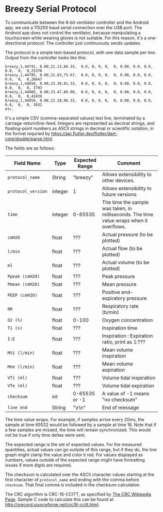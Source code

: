 # Breezy Serial Protocol
To communicate between the 8-bit ventilator controller and the Android
app, we use a 115200 baud serial connection over the USB port.  The Android
app does not control the ventilator, because manipulating a touchscreen while
wearing gloves is not suitable.  For this reason, it's a one-directional
protocol:  The controller just continuously sends updates.

The protocol is a simple text-based protocol, with one data sample per line.
Output from the controller looks like this:
```
breezy,1,44741, 0.00,21.13,66.33,  0.0, 0, 0, 0,  0, 0.00, 0.0, 0.0, 0.0,  0,  0,25370
breezy,1,44795, 0.00,21.83,73.67,  0.0, 0, 0, 0,  0, 0.00, 0.0, 0.0, 0.0,  0,  0,26647
breezy,1,44850, 0.00,23.30,81.33,  0.0, 0, 0, 0,  0, 0.00, 0.0, 0.0, 0.0,  0,  0, 3793
breezy,1,44905, 0.00,23.47,89.00,  0.0, 0, 0, 0,  0, 0.00, 0.0, 0.0, 0.0,  0,  0,42439
breezy,1,44959, 0.00,22.10,96.33,  0.0, 0, 0, 0,  0, 0.00, 0.0, 0.0, 0.0,  0,  0, 3932
etc.
```
It's a simple CSV (comma-separated values) text line, terminated by
a carriage-return/line-feed.  Integers are represented as decimal
strings, and floating-point numbers as ASCII strings in decimal or
scientific notation, in the format requried by
https://api.flutter.dev/flutter/dart-core/double/parse.html.

The fields are as follows:

|   Field Name  |  Type  | Expected Range |  Comment  |
|---------------|--------|-------|-----------|
| `protocol_name` | String | "breezy" | Allows extensibility to other devices. |
| `protocol_version` | integer | 1 | Allows extensibility to future versions |
| `time` | integer | 0-65535 | The time the sample was taken, in milliseconds.  The time value wraps when it overflows. |
| `cmH2O` | float |  ???  |  Actual pressure (to be plotted)  |
| `l/min` | float |  ???  |  Actual flow (to be plotted) |
| `ml` | float |  ???  |  Actual volume (to be plotted) |
| `Ppeak (cmH2O)` | float |  ???  |  Peak pressure  |
| `Pmean (cmH2O)` | float |  ???  |  Mean pressure  |
| `PEEP (cmH2O)` | float |  ???  |  Positive end-expiratory pressure  |
| `RR` | float |  ???  |  Respiratory rate (b/min)  |
| `O2 (%)` | float |  0-100 |  Oxygen concentration  |
| `Ti (s)` | float |  ???  |  Inspiration time  |
| `I:E` | float |  ???  |  Inspiration : Expiration ratio, print as 1:???  |
| `MVi (l/min)` | float |  ???  |  Mean volume inspiration  |
| `MVe (l/min)` | float |  ???  |  Mean volume expiration  |
| `VTi (ml)` | float |  ???  |  Volume tidal inspiration  |
| `VTe (ml)` | float |  ???  |  Volume tidal expiration  |
| `checksum` | int |  0-65535 or -1 | A value of -1 means "no checksum" |
| `line end` | String | "\r\n" | End of message |

The time value wraps.  For example, if samples arrive every 20ms, 
the sample at time 65532 would be followed by a sample at time 16.  Note
that if a few samples are missed, the time will remain synchronized.  This
would not be true if only time deltas were sent.

The expected range is the set of expected values.  For the measured
quantities, actual values can go outside of this range, but if
they do, the line graph might clamp the value and color it
red.  For values displayed as numbers, values outside of the
expected range might have formatting issues if more digits are
required.

The checksum is calculated over the ASCII character values starting
at the first character of `protocol_name` and ending with the comma
before `checksum`. That final comma _is_ included in the checksum
calculation. 

The CRC algorithm is CRC-16-CCITT, as specified
by [The CRC Wikipedia Page](https://en.wikipedia.org/wiki/Cyclic_redundancy_check).  Sample C code to calculate this can be found at
http://srecord.sourceforge.net/crc16-ccitt.html.

